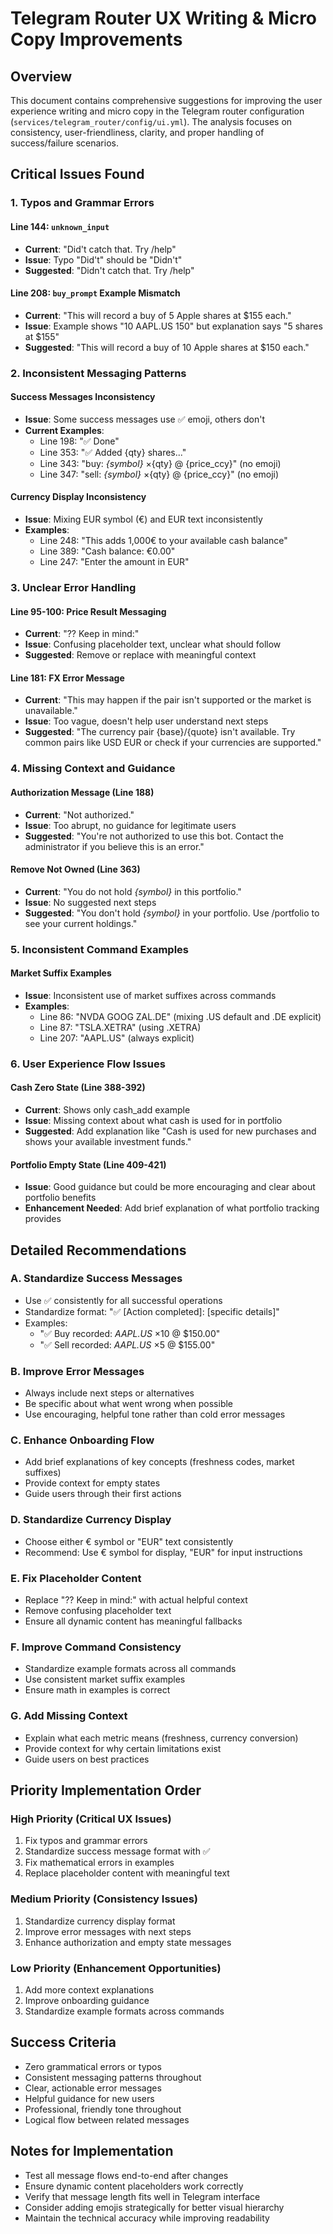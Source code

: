 # Telegram Router UX Writing & Micro Copy Improvements

## Overview
This document contains comprehensive suggestions for improving the user experience writing and micro copy in the Telegram router configuration (`services/telegram_router/config/ui.yml`). The analysis focuses on consistency, user-friendliness, clarity, and proper handling of success/failure scenarios.

## Critical Issues Found

### 1. **Typos and Grammar Errors**

#### Line 144: `unknown_input`
- **Current**: "Did't catch that. Try /help"
- **Issue**: Typo "Did't" should be "Didn't"
- **Suggested**: "Didn't catch that. Try /help"

#### Line 208: `buy_prompt` Example Mismatch
- **Current**: "This will record a buy of 5 Apple shares at $155 each."
- **Issue**: Example shows "10 AAPL.US 150" but explanation says "5 shares at $155"
- **Suggested**: "This will record a buy of 10 Apple shares at $150 each."

### 2. **Inconsistent Messaging Patterns**

#### Success Messages Inconsistency
- **Issue**: Some success messages use ✅ emoji, others don't
- **Current Examples**:
  - Line 198: "✅ Done"
  - Line 353: "✅ Added {qty} shares..."
  - Line 343: "buy: *{symbol}* ×{qty} @ {price_ccy}" (no emoji)
  - Line 347: "sell: *{symbol}* ×{qty} @ {price_ccy}" (no emoji)

#### Currency Display Inconsistency
- **Issue**: Mixing EUR symbol (€) and EUR text inconsistently
- **Examples**:
  - Line 248: "This adds 1,000€ to your available cash balance"
  - Line 389: "Cash balance: €0.00"
  - Line 247: "Enter the amount in EUR"

### 3. **Unclear Error Handling**

#### Line 95-100: Price Result Messaging
- **Current**: "?? Keep in mind:"
- **Issue**: Confusing placeholder text, unclear what should follow
- **Suggested**: Remove or replace with meaningful context

#### Line 181: FX Error Message
- **Current**: "This may happen if the pair isn't supported or the market is unavailable."
- **Issue**: Too vague, doesn't help user understand next steps
- **Suggested**: "The currency pair {base}/{quote} isn't available. Try common pairs like USD EUR or check if your currencies are supported."

### 4. **Missing Context and Guidance**

#### Authorization Message (Line 188)
- **Current**: "Not authorized."
- **Issue**: Too abrupt, no guidance for legitimate users
- **Suggested**: "You're not authorized to use this bot. Contact the administrator if you believe this is an error."

#### Remove Not Owned (Line 363)
- **Current**: "You do not hold *{symbol}* in this portfolio."
- **Issue**: No suggested next steps
- **Suggested**: "You don't hold *{symbol}* in your portfolio. Use /portfolio to see your current holdings."

### 5. **Inconsistent Command Examples**

#### Market Suffix Examples
- **Issue**: Inconsistent use of market suffixes across commands
- **Examples**:
  - Line 86: "NVDA GOOG ZAL.DE" (mixing .US default and .DE explicit)
  - Line 87: "TSLA.XETRA" (using .XETRA)
  - Line 207: "AAPL.US" (always explicit)

### 6. **User Experience Flow Issues**

#### Cash Zero State (Line 388-392)
- **Current**: Shows only cash_add example
- **Issue**: Missing context about what cash is used for in portfolio
- **Suggested**: Add explanation like "Cash is used for new purchases and shows your available investment funds."

#### Portfolio Empty State (Line 409-421)
- **Issue**: Good guidance but could be more encouraging and clear about portfolio benefits
- **Enhancement Needed**: Add brief explanation of what portfolio tracking provides

## Detailed Recommendations

### A. **Standardize Success Messages**
- Use ✅ consistently for all successful operations
- Standardize format: "✅ [Action completed]: [specific details]"
- Examples:
  - "✅ Buy recorded: *AAPL.US* ×10 @ $150.00"
  - "✅ Sell recorded: *AAPL.US* ×5 @ $155.00"

### B. **Improve Error Messages**
- Always include next steps or alternatives
- Be specific about what went wrong when possible
- Use encouraging, helpful tone rather than cold error messages

### C. **Enhance Onboarding Flow**
- Add brief explanations of key concepts (freshness codes, market suffixes)
- Provide context for empty states
- Guide users through their first actions

### D. **Standardize Currency Display**
- Choose either € symbol or "EUR" text consistently
- Recommend: Use € symbol for display, "EUR" for input instructions

### E. **Fix Placeholder Content**
- Replace "?? Keep in mind:" with actual helpful context
- Remove confusing placeholder text
- Ensure all dynamic content has meaningful fallbacks

### F. **Improve Command Consistency**
- Standardize example formats across all commands
- Use consistent market suffix examples
- Ensure math in examples is correct

### G. **Add Missing Context**
- Explain what each metric means (freshness, currency conversion)
- Provide context for why certain limitations exist
- Guide users on best practices

## Priority Implementation Order

### High Priority (Critical UX Issues)
1. Fix typos and grammar errors
2. Standardize success message format with ✅
3. Fix mathematical errors in examples
4. Replace placeholder content with meaningful text

### Medium Priority (Consistency Issues)
1. Standardize currency display format
2. Improve error messages with next steps
3. Enhance authorization and empty state messages

### Low Priority (Enhancement Opportunities)
1. Add more context explanations
2. Improve onboarding guidance
3. Standardize example formats across commands

## Success Criteria
- Zero grammatical errors or typos
- Consistent messaging patterns throughout
- Clear, actionable error messages
- Helpful guidance for new users
- Professional, friendly tone throughout
- Logical flow between related messages

## Notes for Implementation
- Test all message flows end-to-end after changes
- Ensure dynamic content placeholders work correctly
- Verify that message length fits well in Telegram interface
- Consider adding emojis strategically for better visual hierarchy
- Maintain the technical accuracy while improving readability
